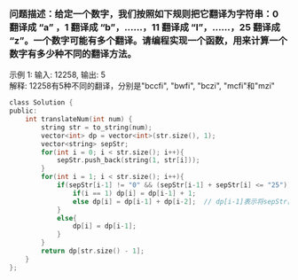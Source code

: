 ### 问题描述：给定一个数字，我们按照如下规则把它翻译为字符串：0 翻译成 “a” ，1 翻译成 “b”，……，11 翻译成 “l”，……，25 翻译成 “z”。一个数字可能有多个翻译。请编程实现一个函数，用来计算一个数字有多少种不同的翻译方法。
示例 1: 输入: 12258, 输出: 5  
解释: 12258有5种不同的翻译，分别是"bccfi", "bwfi", "bczi", "mcfi"和"mzi"
```c
class Solution {
public:
    int translateNum(int num) {
        string str = to_string(num);
        vector<int> dp = vector<int>(str.size(), 1);
        vector<string> sepStr;
        for(int i = 0; i < str.size(); i++){
            sepStr.push_back(string(1, str[i]));
        }
        for(int i = 1; i < str.size(); i++){
            if(sepStr[i-1] != "0" && (sepStr[i-1] + sepStr[i] <= "25")){
                if(i == 1) dp[i] = dp[i-1] + 1;
                else dp[i] = dp[i-1] + dp[i-2];  // dp[i-1]表示将sepStr[i]单独作为一个字符，dp[i-2]表示将sepStr[i]和sepStr[i-1]连起来形成一个字符
            }
            else{
                dp[i] = dp[i-1];
            }
        }
        return dp[str.size() - 1];
    }
};
```
